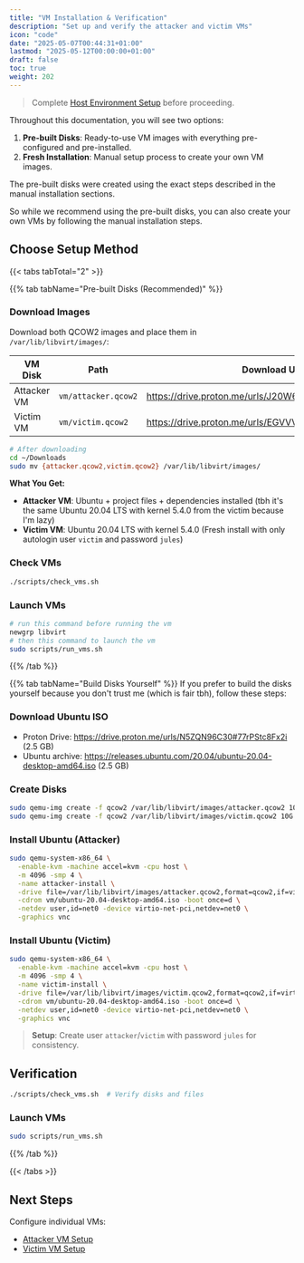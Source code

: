 ```yaml
---
title: "VM Installation & Verification"
description: "Set up and verify the attacker and victim VMs"
icon: "code"
date: "2025-05-07T00:44:31+01:00"
lastmod: "2025-05-12T00:00:00+01:00"
draft: false
toc: true
weight: 202
---
```


> Complete [Host Environment Setup](./environment.md) before proceeding.

Throughout this documentation, you will see two options:

1. **Pre-built Disks**: Ready-to-use VM images with everything pre-configured and pre-installed.
2. **Fresh Installation**: Manual setup process to create your own VM images.

The pre-built disks were created using the exact steps described in the manual installation sections.

So while we recommend using the pre-built disks, you can also create your own VMs by following the manual installation steps.

## Choose Setup Method

{{< tabs tabTotal="2" >}}

{{% tab tabName="Pre-built Disks (Recommended)" %}}

### Download Images
Download both QCOW2 images and place them in `/var/lib/libvirt/images/`:

| VM Disk          | Path               | Download URL                                           | Size      |
|------------------|--------------------|--------------------------------------------------------|-----------|
| Attacker VM      | `vm/attacker.qcow2`| https://drive.proton.me/urls/J20W6CD998#rB7b5oM6idQC   | 5.6 GB    |
| Victim VM        | `vm/victim.qcow2`  | https://drive.proton.me/urls/EGVVVF6YXW#THevlby2e62E   | 5.6 GB    |

```bash
# After downloading
cd ~/Downloads
sudo mv {attacker.qcow2,victim.qcow2} /var/lib/libvirt/images/
```

**What You Get:**
- **Attacker VM**: Ubuntu + project files + dependencies installed (tbh it's the same Ubuntu 20.04 LTS with kernel 5.4.0 from the victim because I'm lazy)
- **Victim VM**: Ubuntu 20.04 LTS with kernel 5.4.0 (Fresh install with only autologin user `victim` and password `jules`)

### Check VMs

```bash
./scripts/check_vms.sh
```


### Launch VMs
```bash
# run this command before running the vm
newgrp libvirt
# then this command to launch the vm
sudo scripts/run_vms.sh
```

{{% /tab %}}

{{% tab tabName="Build Disks Yourself" %}}
If you prefer to build the disks yourself because you don't trust me (which is fair tbh), follow these steps:

### Download Ubuntu ISO
- Proton Drive: https://drive.proton.me/urls/N5ZQN96C30#77rPStc8Fx2i   (2.5 GB)
- Ubuntu archive: https://releases.ubuntu.com/20.04/ubuntu-20.04-desktop-amd64.iso  (2.5 GB)

### Create Disks
```bash
sudo qemu-img create -f qcow2 /var/lib/libvirt/images/attacker.qcow2 10G
sudo qemu-img create -f qcow2 /var/lib/libvirt/images/victim.qcow2 10G
```

### Install Ubuntu (Attacker)
```bash
sudo qemu-system-x86_64 \
  -enable-kvm -machine accel=kvm -cpu host \
  -m 4096 -smp 4 \
  -name attacker-install \
  -drive file=/var/lib/libvirt/images/attacker.qcow2,format=qcow2,if=virtio,cache=writeback \
  -cdrom vm/ubuntu-20.04-desktop-amd64.iso -boot once=d \
  -netdev user,id=net0 -device virtio-net-pci,netdev=net0 \
  -graphics vnc
```

### Install Ubuntu (Victim)
```bash
sudo qemu-system-x86_64 \
  -enable-kvm -machine accel=kvm -cpu host \
  -m 4096 -smp 4 \
  -name victim-install \
  -drive file=/var/lib/libvirt/images/victim.qcow2,format=qcow2,if=virtio,cache=writeback \
  -cdrom vm/ubuntu-20.04-desktop-amd64.iso -boot once=d \
  -netdev user,id=net0 -device virtio-net-pci,netdev=net0 \
  -graphics vnc
```


> **Setup**: Create user `attacker`/`victim` with password `jules` for consistency.

## Verification

```bash
./scripts/check_vms.sh  # Verify disks and files
```

### Launch VMs
```bash
sudo scripts/run_vms.sh
```

{{% /tab %}}

{{< /tabs >}}



## Next Steps

Configure individual VMs:
- [Attacker VM Setup](./attacking-vm-setup.md)
- [Victim VM Setup](./victim-vm-setup.md)
